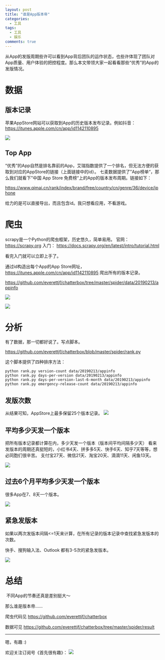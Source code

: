 ```yaml
---
layout: post
title: "谁是App版本帝"
categories:
  - 工具
tags:
  - 工具
  - 娱乐
comments: true
---
```


从App的发版周期些许可以看到App背后团队的运作状态，也些许体现了团队对App质量、用户体验的把控程度。那么本文带领大家一起看看那些“优秀”的App的发版情况。


<!-- more -->

# 数据

## 版本记录

苹果AppStore网站可以获取到App的历史版本发布记录。例如抖音：
https://itunes.apple.com/cn/app/id1142110895

![](/media/15500700541354.jpg)

## Top App

“优秀”的App自然是排名靠前的App，艾瑞指数提供了一个排名，但无法方便的获取到对应的AppStore的链接（上面链接中的id）。
七麦数据提供了”App榜单“，那么我们就看下”中国 App Store 免费榜“上的App的版本发布周期。链接如下：

https://www.qimai.cn/rank/index/brand/free/country/cn/genre/36/device/iphone

给力的是可以直接导出，而且包含id。我只想看应用，不看游戏。

# 爬虫

scrapy是一个Python的爬虫框架，历史悠久，简单易用。
官网： https://scrapy.org
入门： https://docs.scrapy.org/en/latest/intro/tutorial.html

看完入门就可以立即上手了。

通过id构造出每个App的App Store网址，
https://itunes.apple.com/cn/app/id1142110895
爬出所有的版本记录。

https://github.com/everettjf/chatterbox/tree/master/spider/data/20190213/appinfo

![](/media/15500757845904.jpg)

![](/media/15500757964452.jpg)


# 分析

有了数据，那一切都好说了。写点脚本。

https://github.com/everettjf/chatterbox/blob/master/spider/rank.py

这个脚本提供了四种排序方法：

```
python rank.py version-count data/20190213/appinfo
python rank.py days-per-version data/20190213/appinfo
python rank.py days-per-version-last-6-month data/20190213/appinfo
python rank.py emergency-release-count data/20190213/appinfo
```

## 发版次数

从结果可知，AppStore上最多保留25个版本记录。
![](/media/15500763017603.jpg)

## 平均多少天发一个版本

把所有版本记录都计算在内，多少天发一个版本（版本间平均间隔多少天）
看来发版本的周期还真挺短的，小红书4天、拼多多5天、快手6天、知乎7天等等，想必同胞们很辛苦。
支付宝27天、微信21天、淘宝20天、滴滴11天、闲鱼13天。

![](/media/15500765126911.jpg)

## 过去6个月平均多少天发一个版本

很多App在7、8天一个版本。

![](/media/15500767020644.jpg)

## 紧急发版本


如果以两次发版本间隔<=1天来计算，在所有记录的版本记录中查找紧急发版本的次数。

快手、搜狗输入法、Outlook 都有3-5次的紧急发版本。


![](/media/15500769306033.jpg)




# 总结

 不同App的节奏还真是差别挺大～

那么谁是版本帝……

爬虫代码见
https://github.com/everettjf/chatterbox

数据可见
https://github.com/everettjf/chatterbox/tree/master/spider/result

---

嗯，有趣 :)

欢迎关注订阅号《首先很有趣》：
![](/images/fun.jpg)


